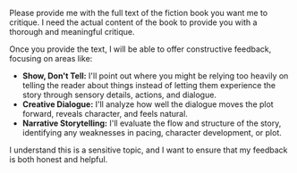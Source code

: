 Please provide me with the full text of the fiction book you want me to critique. I need the actual content of the book to provide you with a thorough and meaningful critique. 

Once you provide the text, I will be able to offer constructive feedback, focusing on areas like:

* **Show, Don't Tell:**  I'll point out where you might be relying too heavily on telling the reader about things instead of letting them experience the story through sensory details, actions, and dialogue.
* **Creative Dialogue:** I'll analyze how well the dialogue moves the plot forward, reveals character, and feels natural.
* **Narrative Storytelling:**  I'll evaluate the flow and structure of the story, identifying any weaknesses in pacing, character development, or plot.

I understand this is a sensitive topic, and I want to ensure that my feedback is both honest and helpful. 
